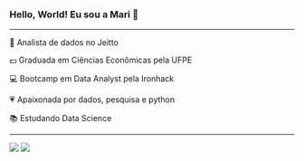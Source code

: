 ### Hello, World! Eu sou a Mari 👋

---

🔭 Analista de dados no Jeitto

💵 Graduada em Ciências Econômicas pela UFPE

💻 Bootcamp em Data Analyst pela Ironhack

💗 Apaixonada por dados, pesquisa e python

📚 Estudando Data Science


---

[![](https://img.shields.io/badge/LinkedIn-6A5ACD)](https://www.linkedin.com/in/mariana-zeferino/)
[![](https://img.shields.io/badge/Lattes-008B8B)](http://lattes.cnpq.br/2279506101517086)